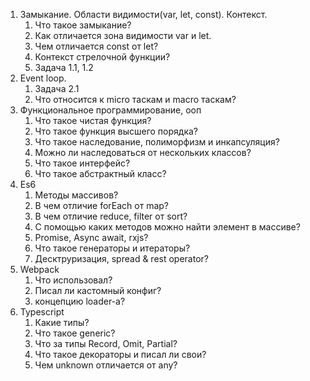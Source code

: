 1. Замыкание. Области видимости(var, let, const). Контекст.
   1. Что такое замыкание?
   2. Как отличается зона видимости var и let.
   3. Чем отличается const от let?
   4. Контекст стрелочной функции?
   5. Задача 1.1, 1.2
2. Event loop. 
   1. Задача 2.1
   2. Что относится к micro таскам и macro таскам?
3. Функциональное программирование, ооп
   1. Что такое чистая функция?
   2. Что такое функция высшего порядка?
   3. Что такое наследование, полиморфизм и инкапсуляция?
   4. Можно ли наследоваться от нескольких классов?
   5. Что такое интерфейс?
   6. Что такое абстрактный класс?
4. Es6
   1. Методы массивов?
   2. В чем отличие forEach от map?
   3. В чем отличие reduce, filter от sort?
   4. С помощью каких методов можно найти элемент в массиве?
   5. Promise, Async await, rxjs?
   6. Что такое генераторы и итераторы?
   7. Десктруризация, spread & rest operator?
5. Webpack
   1. Что использовал?
   2. Писал ли кастомный конфиг?
   3. концепцию loader-а?
6. Typescript
   1. Какие типы?
   2. Что такое generic?
   3. Что за типы Record, Omit, Partial?
   4. Что такое декораторы и писал ли свои?
   5. Чем unknown отличается от any?
